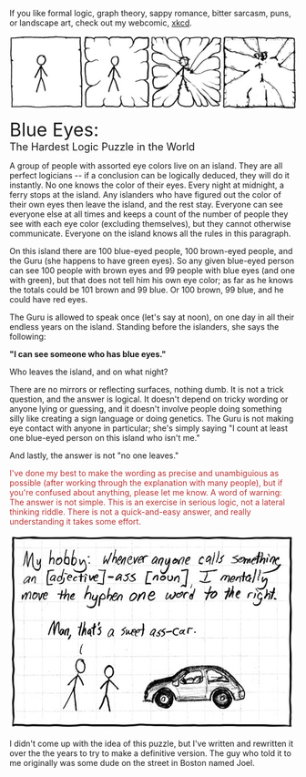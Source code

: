 <!-- SPDX-License-Identifier: NOASSERTION -->
If you like formal logic, graph theory, sappy romance, bitter sarcasm, puns, or landscape art, check out my webcomic, <a href="https://www.xkcd.com/">xkcd</a>.

<a href="https://www.xkcd.com/"><img border=0 src="./frame.jpg"></a>

<font size="+3">Blue Eyes:</font>  
<font size="+1">The Hardest Logic Puzzle in the World</font>

A group of people with assorted eye colors live on an island. They are all perfect logicians -- if a conclusion can be logically deduced, they will do it instantly. No one knows the color of their eyes. Every night at midnight, a ferry stops at the island. Any islanders who have figured out the color of their own eyes then leave the island, and the rest stay.  Everyone can see everyone else at all times and keeps a count of the number of people they see with each eye color (excluding themselves), but they cannot otherwise communicate. Everyone on the island knows all the rules in this paragraph.

On this island there are 100 blue-eyed people, 100 brown-eyed people, and the Guru (she happens to have green eyes).  So any given blue-eyed person can see 100 people with brown eyes and 99 people with blue eyes (and one with green), but that does not tell him his own eye color; as far as he knows the totals could be 101 brown and 99 blue. Or 100 brown, 99 blue, and he could have red eyes.

The Guru is allowed to speak once (let's say at noon), on one day in all their endless years on the island.  Standing before the islanders, she says the following:

<b>"I can see someone who has blue eyes."</b>

Who leaves the island, and on what night?

There are no mirrors or reflecting surfaces, nothing dumb.  It is not a trick question, and the answer is logical. It doesn't depend on tricky wording or anyone lying or guessing, and it doesn't involve people doing something silly like creating a sign language or doing genetics.  The Guru is not making eye contact with anyone in particular; she's simply saying "I count at least one blue-eyed person on this island who isn't me."

And lastly, the answer is not "no one leaves."

<font color="#BB3333">I've done my best to make the wording as precise and unambiguious as possible (after working through the explanation with many people), but if you're confused about anything, please let me know. A word of warning:  The answer is not simple. This is an exercise in serious logic, not a lateral thinking riddle. There is not a quick-and-easy answer, and really understanding it takes some effort.</font>

<a href="https://www.xkcd.com/"><img border=0 src="./hyphen.jpg"></a><BR>

I didn't come up with the idea of this puzzle, but I've written and rewritten it over the the years to try to make a definitive version. The guy who told it to me originally was some dude on the street in Boston named Joel.
